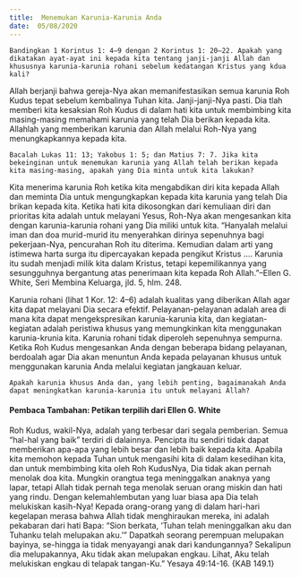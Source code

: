 ```yaml
---
title:  Menemukan Karunia-Karunia Anda
date:  05/08/2020
---
```


`Bandingkan 1 Korintus 1: 4–9 dengan 2 Korintus 1: 20–22. Apakah yang dikatakan ayat-ayat ini kepada kita tentang janji-janji Allah dan khususnya karunia-karunia rohani sebelum kedatangan Kristus yang kdua kali?`

Allah berjanji bahwa gereja-Nya akan memanifestasikan semua karunia Roh Kudus tepat sebelum kembalinya Tuhan kita. Janji-janji-Nya pasti. Dia tlah memberi kita kesaksian Roh Kudus di dalam hati kita untuk membimbing kita masing-masing memahami karunia yang telah Dia berikan kepada kita. Allahlah yang memberikan karunia dan Allah melalui Roh-Nya yang menungkapkannya kepada kita.

`Bacalah Lukas 11: 13; Yakobus 1: 5; dan Matius 7: 7. Jika kita bekeinginan untuk menemukan karunia yang Allah telah berikan kepada kita masing-masing, apakah yang Dia minta untuk kita lakukan?`

Kita menerima karunia Roh ketika kita mengabdikan diri kita kepada Allah dan meminta Dia untuk mengungkapkan kepada kita karunia yang telah Dia brikan kepada kita. Ketika hati kita dikosongkan dari kemuliaan diri dan prioritas kita adalah untuk melayani Yesus, Roh-Nya akan mengesankan kita dengan karunia-karunia rohani yang Dia miliki untuk kita. “Hanyalah melalui iman dan doa murid-murid itu menyerahkan dirinya sepenuhnya bagi pekerjaan-Nya, pencurahan Roh itu diterima. Kemudian dalam arti yang istimewa harta surga itu dipercayakan kepada pengikut Kristus .… Karunia itu sudah menjadi milik kita dalam Kristus, tetapi kepemilikannya yang sesungguhnya bergantung atas penerimaan kita kepada Roh Allah.”–Ellen G. White, Seri Membina Keluarga, jld. 5, hlm. 248.

Karunia rohani (lihat 1 Kor. 12: 4–6) adalah kualitas yang diberikan Allah agar kita dapat melayani Dia secara efektif. Pelayanan-pelayanan adalah area di mana kita dapat mengekspresikan karunia-karunia kita, dan kegiatan-kegiatan adalah peristiwa khusus yang memungkinkan kita menggunakan karunia-krunia kita. Karunia rohani tidak diperoleh sepenuhnya sempurna. Ketika Roh Kudus mengesankan Anda dengan beberapa bidang pelayanan, berdoalah agar Dia akan menuntun Anda kepada pelayanan khusus untuk menggunakan karunia Anda melalui kegiatan jangkauan keluar.

`Apakah karunia khusus Anda dan, yang lebih penting, bagaimanakah Anda dapat meningkatkan karunia-karunia itu untuk melayani Allah?`

#### Pembaca Tambahan: Petikan terpilih dari Ellen G. White

Roh Kudus, wakil-Nya, adalah yang terbesar dari segala pemberian. Semua “hal-hal yang baik” terdiri di dalainnya. Pencipta itu sendiri tidak dapat memberikan apa-apa yang lebih besar dan lebih baik kepada kita. Apabila kita memohon kepada Tuhan untuk mengasihi kita di dalam kesedihan kita, dan untuk membimbing kita oleh Roh KudusNya, Dia tidak akan pernah menolak doa kita. Mungkin orangtua tega meninggalkan anaknya yang lapar, tetapi Allah tidak pernah tega menolak seruan orang miskin dan hati yang rindu. Dengan kelemahlembutan yang luar biasa apa Dia telah melukiskan kasih-Nya! Kepada orang-orang yang di dalam hari-hari kegelapan merasa bahwa Allah tidak menghiraukan mereka, ini adalah pekabaran dari hati Bapa: “Sion berkata, ‘Tuhan telah meninggalkan aku dan Tuhanku telah melupakan aku.’” Dapatkah seorang perempuan melupakan bayinya, se-hingga ia tidak menyayangi anak dari kandungannya? Sekalipun dia melupakannya, Aku tidak akan melupakan engkau. Lihat, Aku telah melukiskan engkau di telapak tangan-Ku.” Yesaya 49:14-16. {KAB 149.1}